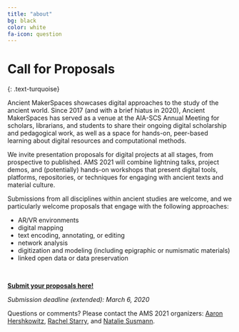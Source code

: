 ```yaml
---
title: "about"
bg: black
color: white
fa-icon: question
---
```


# Call for Proposals
{: .text-turquoise}

<p class="content">Ancient MakerSpaces showcases digital approaches to the study of the ancient world. Since 2017 (and with a brief hiatus in 2020), Ancient MakerSpaces has served as a venue at the AIA-SCS Annual Meeting for scholars, librarians, and students to share their ongoing digital scholarship and pedagogical work, as well as a space for hands-on, peer-based learning about digital resources and computational methods.</p>

<p class="content">We invite presentation proposals for digital projects at all stages, from prospective to published. AMS 2021 will combine lightning talks, project demos, and (potentially) hands-on workshops that present digital tools, platforms, repositories, or techniques for engaging with ancient texts and material culture.</p>

<p class="content">Submissions from all disciplines within ancient studies are welcome, and we particularly welcome proposals that engage with the following approaches:</p>

- AR/VR environments
- digital mapping
- text encoding, annotating, or editing
- network analysis
- digitization and modeling (including epigraphic or numismatic materials)
- linked open data or data preservation
<br/>

**[Submit your proposals here!](https://docs.google.com/forms/d/e/1FAIpQLSffk2T425RlUp-cfn8mWZgxVQUeTUJuPj-it06aIWL6bnxSuw/viewform?usp=sf_link)**
<br/>

<em>Submission deadline (extended): March 6, 2020</em>
<br/>

Questions or comments? Please contact the AMS 2021 organizers: [Aaron Hershkowitz](https://twitter.com/AHersheyKow), [Rachel Starry](https://twitter.com/rachellstarry), and [Natalie Susmann](https://twitter.com/NSusmann).
